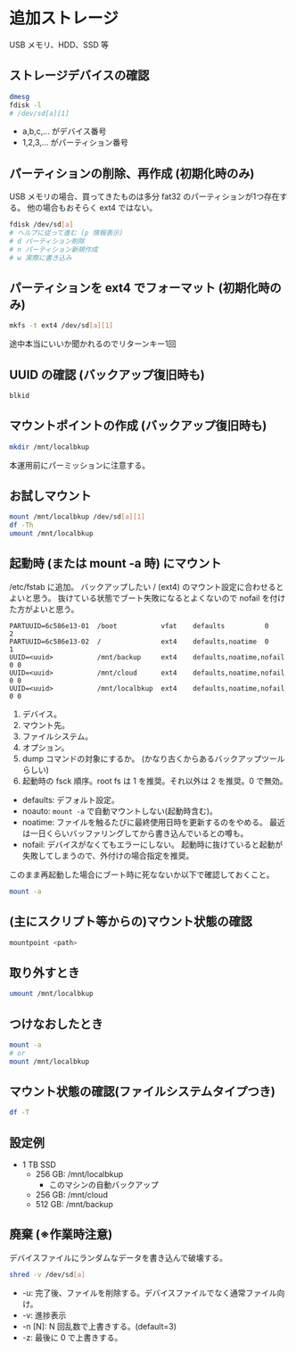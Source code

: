 # 追加ストレージ

USB メモリ、HDD、SSD 等

## ストレージデバイスの確認

```sh
dmesg
fdisk -l
# /dev/sd[a][1]
```

* a,b,c,... がデバイス番号
* 1,2,3,... がパーティション番号

## パーティションの削除、再作成 (初期化時のみ)

USB メモリの場合、買ってきたものは多分 fat32 のパーティションが1つ存在する。
他の場合もおそらく ext4 ではない。

```sh
fdisk /dev/sd[a]
# ヘルプに従って進む (p 情報表示)
# d パーティション削除
# n パーティション新規作成
# w 実際に書き込み
```

## パーティションを ext4 でフォーマット (初期化時のみ)

```sh
mkfs -t ext4 /dev/sd[a][1]
```

途中本当にいいか聞かれるのでリターンキー1回

## UUID の確認 (バックアップ復旧時も)

```sh
blkid
```

## マウントポイントの作成 (バックアップ復旧時も)

```sh
mkdir /mnt/localbkup
```

本運用前にパーミッションに注意する。

## お試しマウント

```sh
mount /mnt/localbkup /dev/sd[a][1]
df -Th
umount /mnt/localbkup
```

## 起動時 (または mount -a 時) にマウント

/etc/fstab に追加。
バックアップしたい / (ext4) のマウント設定に合わせるとよいと思う。
抜けている状態でブート失敗になるとよくないので nofail を付けた方がよいと思う。

```text
PARTUUID=6c586e13-01  /boot           vfat    defaults          0       2
PARTUUID=6c586e13-02  /               ext4    defaults,noatime  0       1
UUID=<uuid>           /mnt/backup     ext4    defaults,noatime,nofail 0 0
UUID=<uuid>           /mnt/cloud      ext4    defaults,noatime,nofail 0 0
UUID=<uuid>           /mnt/localbkup  ext4    defaults,noatime,nofail 0 0
```

1. デバイス。
1. マウント先。
1. ファイルシステム。
1. オプション。
1. dump コマンドの対象にするか。 (かなり古くからあるバックアップツールらしい)
1. 起動時の fsck 順序。root fs は 1 を推奨。それ以外は 2 を推奨。0 で無効。

* defaults: デフォルト設定。
* noauto: `mount -a` で自動マウントしない(起動時含む)。
* noatime: ファイルを触るたびに最終使用日時を更新するのをやめる。
  最近は一日くらいバッファリングしてから書き込んでいるとの噂も。
* nofail: デバイスがなくてもエラーにしない。
起動時に抜けていると起動が失敗してしまうので、外付けの場合指定を推奨。

このまま再起動した場合にブート時に死なないか以下で確認しておくこと。

```sh
mount -a
```

## (主にスクリプト等からの)マウント状態の確認

```sh
mountpoint <path>
```

## 取り外すとき

```sh
umount /mnt/localbkup
```

## つけなおしたとき

```sh
mount -a
# or
mount /mnt/localbkup
```

## マウント状態の確認(ファイルシステムタイプつき)

```sh
df -T
```

## 設定例

* 1 TB SSD
  * 256 GB: /mnt/localbkup
    * このマシンの自動バックアップ
  * 256 GB: /mnt/cloud
  * 512 GB: /mnt/backup

## 廃棄 (※作業時注意)

デバイスファイルにランダムなデータを書き込んで破壊する。

```sh
shred -v /dev/sd[a]
```

* -u: 完了後、ファイルを削除する。デバイスファイルでなく通常ファイル向け。
* -v: 進捗表示
* -n [N]: N 回乱数で上書きする。(default=3)
* -z: 最後に 0 で上書きする。
